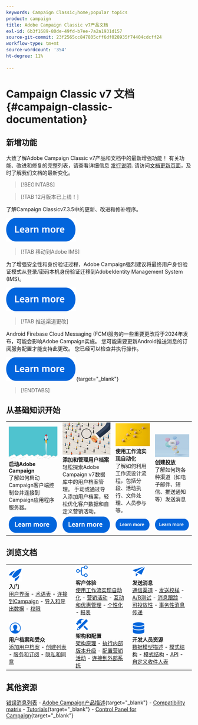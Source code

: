 ```yaml
---
keywords: Campaign Classic;home;popular topics
product: campaign
title: Adobe Campaign Classic v7产品文档
exl-id: 6b3f1689-80de-49fd-b7ee-7a2a1931d157
source-git-commit: 23f2565cc847805cff6df028935f74404cdcff24
workflow-type: tm+mt
source-wordcount: '354'
ht-degree: 11%

---
```


# Campaign Classic v7 文档 {#campaign-classic-documentation}

<!--![](platform/using/assets/do-not-localize/banner_acc_doc.jpg) -->

## 新增功能

大致了解Adobe Campaign Classic v7产品和文档中的最新增强功能！ 有关功能、改进和修复的完整列表，请查看详细信息 [发行说明](rn/using/latest-release.md).  请访问[文档更新页面](rn/using/documentation-updates.md)，及时了解我们文档的最新变化。

>[!BEGINTABS]


>[!TAB 12月版本已上线！]

了解Campaign Classicv7.3.5中的更新、改进和修补程序。

[![image](assets/do-not-localize/learn-more-button.svg)](rn/using/latest-release.md)

>[!TAB 移动到Adobe IMS]

为了增强安全性和身份验证过程，Adobe Campaign强烈建议将最终用户身份验证模式从登录/密码本机身份验证迁移到AdobeIdentity Management System (IMS)。

[![image](assets/do-not-localize/learn-more-button.svg)](technotes/using/migrate-users-to-ims.md)


>[!TAB 推送渠道更改]

Android Firebase Cloud Messaging (FCM)服务的一些重要更改将于2024年发布，可能会影响Adobe Campaign实施。 您可能需要更新Android推送消息的订阅服务配置才能支持此更改。 您已经可以检查并执行操作。

[![图像](assets/do-not-localize/learn-more-button.svg)](https://experienceleague.adobe.com/docs/campaign/technotes-ac/tn-new/push-technote.html){target="_blank"}


>[!ENDTABS]

## 从基础知识开始

<table style="table-layout:fixed">
  <tr style="border: 0;">
    <td>
    <a href="platform/using/launching-adobe-campaign.md"><img src="assets/do-not-localize/start-launch.png"></a></a>
    <div><strong>启动Adobe Campaign</strong><br/>了解如何启动Campaign客户端控制台并连接到Campaign应用程序服务器。</div>
    </td>
    <td>
    <a href="platform/using/about-profiles.md"><img src="assets/do-not-localize/start-profiles.png"></a>
    <div><strong>添加和管理用户档案</strong><br/>轻松探索Adobe Campaign v7数据库中的用户档案管理。 手动或通过导入添加用户档案，轻松优化客户数据和自定义营销活动。</div>
    </td>
    <td>
    <a href="workflow/using/about-workflows.md"><img src="assets/do-not-localize/start-workflows.jpeg"></a>
    <div><strong>使用工作流实现自动化</strong><br/>了解如何利用工作流设计流程，包括分段、活动执行、文件处理、人员参与等。
    </div></td>
    <td>
    <a href="delivery/using/steps-about-delivery-creation-steps.md"><img src="assets/do-not-localize/start-deliveries.jpeg"></a>
    <div><strong>创建投放</strong><br/>了解如何跨各种渠道（如电子邮件、短信、推送通知等）发送消息</div>
    </td>
  </tr>
  <tr style="border: 0;">
    <td align="center"><a href="platform/using/launching-adobe-campaign.md"><img src="assets/do-not-localize/learn-more-button.svg"></a></td>
    <td align="center"><a href="platform/using/about-profiles.md"><img src="assets/do-not-localize/learn-more-button.svg"></a></td>
    <td align="center"><a href="workflow/using/about-workflows.md"><img src="assets/do-not-localize/learn-more-button.svg"></a></td>
    <td align="center"><a href="delivery/using/steps-about-delivery-creation-steps.md"><img src="assets/do-not-localize/learn-more-button.svg"></a></td>
    </tr>
</table>

## 浏览文档

<table style="table-layout:auto">
  <tr style="border: 0;">
    <td>
      <img src="assets/do-not-localize/icon-start.svg" width="35px">
    <br/>
      <strong>入门</strong><br/><a href="platform/using/adobe-campaign-workspace.md">用户界面</a> - <a href="platform/using/ac-glossary.md">术语表</a> - <a href="platform/using/launching-adobe-campaign.md">连接到Campaign</a> - <a href="platform/using/get-started-data-import-export.md">导入和导出数据</a> - <a href="platform/using/access-management.md">权限</a>
    </td>
    <td>
      <img src="assets/do-not-localize/icon-experience.svg" width="35px">
    <br/>
      <strong>客户体验</strong><br/><a href="workflow/using/about-workflows.md">使用工作流实现自动化</a> - <a href="campaign/using/setting-up-marketing-campaigns.md">营销活动</a> - <a href="interaction/using/interaction-and-offer-management.md">互动和优惠管理</a> - <a href="delivery/using/about-personalization.md">个性化</a> - <a href="reporting/using/about-adobe-campaign-reporting-tools.md">报表</a>
    </td>
    <td>
      <img src="assets/do-not-localize/icon-send.svg" width="35px">
    <br/>
      <strong>发送消息</strong><br/><a href="delivery/using/communication-channels.md">通信渠道</a> - <a href="delivery/using/steps-about-delivery-creation-steps.md#sending-a-proof">发送校样</a> - <a href="delivery/using/get-started-a-b-testing.md">A/B测试</a> - <a href="delivery/using/about-message-tracking.md">消息跟踪</a> - <a href="delivery/using/about-deliverability.md">可投放性</a> - <a href="message-center/using/about-transactional-messaging.md">事务性消息传递</a>
    </td>
  </tr>
  <tr style="border: 0;">
    <td>
      <img src="assets/do-not-localize/icon_profile-audience.svg" width="35px">
      <br/>
      <strong>用户档案和受众</strong><br/><a href="platform/using/adding-profiles.md">添加用户档案</a> - <a href="platform/using/creating-and-managing-lists.md">创建列表</a> - <a href="delivery/using/about-services-and-subscriptions.md">服务和订阅</a> - <a href="platform/using/privacy-management.md">隐私和同意</a>
    </td>
    <td>
      <img src="assets/do-not-localize/icon-configure.svg" width="35px">
      <br/>
      <strong>架构和配置</strong><br/><a href="production/using/general-architecture.md">架构原理</a> - <a href="production/using/build-upgrade.md">执行内部版本升级</a> - <a href="production/using/configuration.md">配置营销活动</a> - <a href="installation/using/external-accounts.md">连接到外部系统</a>
    </td>
    <td>
      <img src="assets/do-not-localize/icon-dev.svg" width="35px">
      <br/>
      <strong>开发人员资源</strong><br/><a href="configuration/using/about-data-model.md">数据模型描述</a> - <a href="configuration/using/about-schema-reference.md">模式结构</a> - <a href="configuration/using/editing-forms.md">模式结构</a> - <a href="configuration/using/about-web-services.md">API</a> - <a href="https://experienceleague.adobe.com/developer/campaign-api/api/index.html&gt;JSAPI参考文档&lt;/a&gt; - &lt;a href=&quot;&quot;&gt;" configuration/using/about-custom-recipient-table.md">自定义收件人表</a>
    </td>
  </tr>
</table>

## 其他资源

[错误消息列表](https://experienceleague.adobe.com/developer/campaign-errors/error_codes.html?lang=zh-Hans) - [Adobe Campaign产品描述](https://helpx.adobe.com/cn/legal/product-descriptions/adobe-campaign-managed-cloud-services.html){target="_blank"} - [Compatibility matrix](rn/using/compatibility-matrix.md) - [Tutorials](https://experienceleague.adobe.com/docs/campaign-classic-learn/tutorials/overview.html?lang=zh-Hans){target="_blank"} - [Control Panel for Campaign](https://experienceleague.adobe.com/docs/control-panel/using/discover-control-panel/key-features.html?lang=zh-Hans){target="_blank"}
